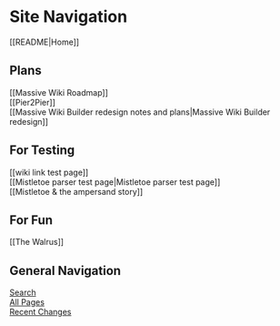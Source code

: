 # Site Navigation

[[README|Home]]  

## Plans

[[Massive Wiki Roadmap]]  
[[Pier2Pier]]  
[[Massive Wiki Builder redesign notes and plans|Massive Wiki Builder redesign]]     

## For Testing

[[wiki link test page]]  
[[Mistletoe parser test page|Mistletoe parser test page]]  
[[Mistletoe & the ampersand story]]  

## For Fun

[[The Walrus]]  

## General Navigation

[Search](/search.html)  
[All Pages](/all-pages.html)  
[Recent Changes](/recent-pages.html)
